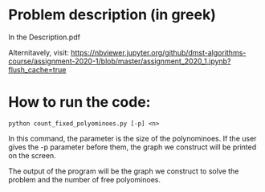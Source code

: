 # Problem description (in greek)
In the Description.pdf

Alternitavely, visit: https://nbviewer.jupyter.org/github/dmst-algorithms-course/assignment-2020-1/blob/master/assignment_2020_1.ipynb?flush_cache=true


# How to run the code:
    python count_fixed_polyominoes.py [-p] <n>

In this command, the <n> parameter is the size of the polynominoes. If the user gives the -p parameter before them, the graph we construct will be printed on the screen.

The output of the program will be the graph we construct to solve the problem and the number of free polyominoes. 
  
